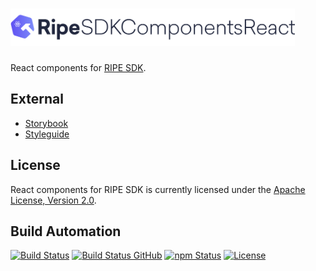 <h1><a href="https://tech.platforme.com"><img src="res/logo.svg" alt="RIPE SDK Components for React.js" height="60" style="height: 60px;"></a></h1>

React components for [RIPE SDK](https://github.com/ripe-tech/ripe-sdk).

## External

* [Storybook](https://ripe-sdk-components-react.platforme.com/storybook)
* [Styleguide](https://ripe-sdk-components-react.platforme.com/styleguide)

## License

React components for RIPE SDK is currently licensed under the [Apache License, Version 2.0](http://www.apache.org/licenses/).

## Build Automation

[![Build Status](https://travis-ci.org/ripe-tech/ripe-sdk-components-react.svg?branch=master)](https://travis-ci.org/ripe-tech/ripe-sdk-components-react)
[![Build Status GitHub](https://github.com/ripe-tech/ripe-sdk-components-react/workflows/Main%20Workflow/badge.svg)](https://github.com/ripe-tech/ripe-sdk-components-react/actions)
[![npm Status](https://img.shields.io/npm/v/ripe-sdk-components-react.svg)](https://www.npmjs.com/package/ripe-sdk-components-react)
[![License](https://img.shields.io/badge/license-Apache%202.0-blue.svg)](https://www.apache.org/licenses/)
